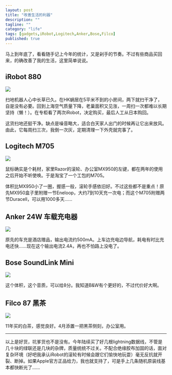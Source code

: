 ```yaml
---
layout: post
title: "改善生活的利器"
description: ""
tagline: ""
category: "life"
tags: [gadgets,iRobot,Logitech,Anker,Bose,Filco]
published: true
---
```


马上到年底了，看看随手记上今年的统计，又是剁手的节奏。不过有些商品买回来，的确改善了我的生活，这里简单说说。

## iRobot 880

![](http://qingpei.me/images/in_post/gadgets/irobot.png)

扫地机器人心中长草已久。在HK蜗居在5平米不到的小房间，两下就扫干净了，自是没有必要。回到上海空气质量下降，老巢面积又见涨，一周扫一次都难以长期坚持（懒！）。在专柜看了两次iRobot，决定购买，最后人工从日本购回。

这货扫地还挺干净。缺点是噪音略大，适合白天家人出门的时候再让它出来放风。由此，它每周扫三次，我倒一次灰，定期清理一下外壳就完事了。

## Logitech M705

![](http://qingpei.me/images/in_post/gadgets/m705.png)

鼠标确实是个耗材，家里Razor的滚轮、办公室MX950的左键，都在两年的使用之后开始不听使唤。于是淘宝了一个工包的M705。

体积比MX950小了一圈，握感一般，滚轮手感依旧好。不过这些都不是重点！原先MX950盒子里附赠一节Eneloop，大约7到10天充一次电；而这个M705附赠两节Duracell，可以用1000多天……

## Anker 24W 车载充电器

![](http://qingpei.me/images/in_post/gadgets/anker.png)

原先的车充是酒店赠品，输出电流约500mA。上车边充电边导航，耗电有时比充电还快……现在这个输出电流2.4A，再也不怕路上没电了。

## Bose SoundLink Mini

![](http://qingpei.me/images/in_post/gadgets/soundlink-mini.png)

这个体积，这个音质，可以给8分。我知道B&W有个更好的，不过代价好大啊。

## Filco 87 黑茶

![](http://qingpei.me/images/in_post/gadgets/87M_02_s.png)

11年买的白茶，感觉良好。4月添置一把黑茶侧刻，办公室用。


---

以上是好货，坑爹货也不是没有。今年陆续买了好几根lightning数据线，不管是几十块的绿联还是几块的杂牌，质量统统不过关。不配合绝缘胶布加固的话，面对复杂环境（好吧我承认iRobot的滚轮有时候会跟它们愉快地玩耍）毫无反抗就开裂、断掉。如果Apple官方正品给力，我也就支持了，可是手上几条随机原装线基本都快断光了……

